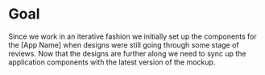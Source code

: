 # Goal
Since we work in an iterative fashion we initially set up the components for the [App Name] when designs were still going through some stage of reviews. Now that the designs are further along we need to sync up the application components with the latest version of the mockup.
